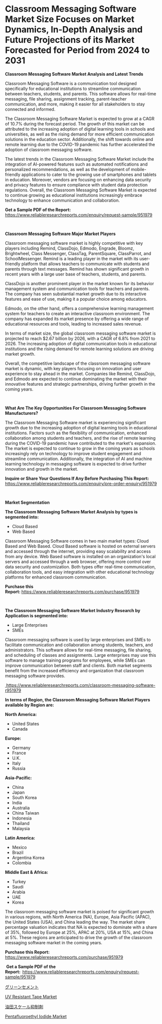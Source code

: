 <p><h1>Classroom Messaging Software Market Size Focuses on Market Dynamics, In-Depth Analysis and Future Projections of its Market Forecasted for Period from 2024 to 2031</h1></p><p><strong>Classroom Messaging Software Market Analysis and Latest Trends</strong></p>
<p><p>Classroom Messaging Software is a communication tool designed specifically for educational institutions to streamline communication between teachers, students, and parents. This software allows for real-time messaging, file sharing, assignment tracking, parent-teacher communication, and more, making it easier for all stakeholders to stay connected and informed.</p><p>The Classroom Messaging Software Market is expected to grow at a CAGR of 10.7% during the forecast period. The growth of this market can be attributed to the increasing adoption of digital learning tools in schools and universities, as well as the rising demand for more efficient communication solutions in the education sector. Additionally, the shift towards online and remote learning due to the COVID-19 pandemic has further accelerated the adoption of classroom messaging software.</p><p>The latest trends in the Classroom Messaging Software Market include the integration of AI-powered features such as automated notifications and personalized recommendations, as well as the development of mobile-friendly applications to cater to the growing use of smartphones and tablets in education. Moreover, vendors are focusing on enhancing data security and privacy features to ensure compliance with student data protection regulations. Overall, the Classroom Messaging Software Market is expected to continue growing as educational institutions increasingly embrace technology to enhance communication and collaboration.</p></p>
<p><strong>Get a Sample PDF of the Report:&nbsp;</strong> <a href="https://www.reliableresearchreports.com/enquiry/request-sample/951979">https://www.reliableresearchreports.com/enquiry/request-sample/951979</a></p>
<p>&nbsp;</p>
<p><strong>Classroom Messaging Software Major Market Players</strong></p>
<p><p>Classroom messaging software market is highly competitive with key players including Remind, ClassDojo, Edmodo, Engrade, Bloomz, Brightwheel, Class Messenger, ClassTag, ParentSquare, ClassParrot, and SchoolMessenger. Remind is a leading player in the market with its user-friendly platform that allows teachers to communicate with students and parents through text messages. Remind has shown significant growth in recent years with a large user base of teachers, students, and parents.</p><p>ClassDojo is another prominent player in the market known for its behavior management system and communication tools for teachers and parents. The company has seen substantial market growth due to its interactive features and ease of use, making it a popular choice among educators.</p><p>Edmodo, on the other hand, offers a comprehensive learning management system for teachers to create an interactive classroom environment. The company has expanded its market presence by offering a wide range of educational resources and tools, leading to increased sales revenue.</p><p>In terms of market size, the global classroom messaging software market is projected to reach $2.67 billion by 2026, with a CAGR of 6.8% from 2021 to 2026. The increasing adoption of digital communication tools in educational institutions and the rising demand for remote learning solutions are driving market growth.</p><p>Overall, the competitive landscape of the classroom messaging software market is dynamic, with key players focusing on innovation and user experience to stay ahead in the market. Companies like Remind, ClassDojo, and Edmodo are expected to continue dominating the market with their innovative features and strategic partnerships, driving further growth in the coming years.</p></p>
<p>&nbsp;</p>
<p><strong>What Are The Key Opportunities For Classroom Messaging Software Manufacturers?</strong></p>
<p><p>The Classroom Messaging Software market is experiencing significant growth due to the increasing adoption of digital learning tools in educational institutions. Factors such as the flexibility of communication, enhanced collaboration among students and teachers, and the rise of remote learning during the COVID-19 pandemic have contributed to the market's expansion. The market is expected to continue to grow in the coming years as schools increasingly rely on technology to improve student engagement and streamline communication. Additionally, the integration of AI and machine learning technology in messaging software is expected to drive further innovation and growth in the market.</p></p>
<p><strong>Inquire or Share Your Questions If Any Before Purchasing This Report:</strong> <a href="https://www.reliableresearchreports.com/enquiry/pre-order-enquiry/951979">https://www.reliableresearchreports.com/enquiry/pre-order-enquiry/951979</a></p>
<p>&nbsp;</p>
<p><strong>Market Segmentation</strong></p>
<p><strong>The Classroom Messaging Software Market Analysis by types is segmented into:</strong></p>
<p><ul><li>Cloud Based</li><li>Web Based</li></ul></p>
<p><p>Classroom Messaging Software comes in two main market types: Cloud Based and Web Based. Cloud Based software is hosted on external servers and accessed through the internet, providing easy scalability and access from any device. Web Based software is installed on an organization's local servers and accessed through a web browser, offering more control over data security and customization. Both types offer real-time communication, collaboration tools, and easy integration with other educational technology platforms for enhanced classroom communication.</p></p>
<p><strong>Purchase this Report:&nbsp;</strong><a href="https://www.reliableresearchreports.com/purchase/951979">https://www.reliableresearchreports.com/purchase/951979</a></p>
<p>&nbsp;</p>
<p><strong>The Classroom Messaging Software Market Industry Research by Application is segmented into:</strong></p>
<p><ul><li>Large Enterprises</li><li>SMEs</li></ul></p>
<p><p>Classroom messaging software is used by large enterprises and SMEs to facilitate communication and collaboration among students, teachers, and administrators. This software allows for real-time messaging, file sharing, and scheduling of classes and assignments. Large enterprises may use this software to manage training programs for employees, while SMEs can improve communication between staff and clients. Both market segments benefit from the increased efficiency and organization that classroom messaging software provides.</p></p>
<p><a href="https://www.reliableresearchreports.com/classroom-messaging-software-r951979">&nbsp;https://www.reliableresearchreports.com/classroom-messaging-software-r951979</a></p>
<p><strong>In terms of Region, the Classroom Messaging Software Market Players available by Region are:</strong></p>
<p>
    <p> <strong> North America: </strong>
        <ul>
            <li>United States</li>
            <li>Canada</li>
        </ul>
        </p> 
    <p> <strong> Europe: </strong>
        <ul>
            <li>Germany</li>
            <li>France</li>
            <li>U.K.</li>
            <li>Italy</li>
            <li>Russia</li>
        </ul>
        </p> 
    <p> <strong> Asia-Pacific: </strong>
        <ul>
            <li>China</li>
            <li>Japan</li>
            <li>South Korea</li>
            <li>India</li>
            <li>Australia</li>
            <li>China Taiwan</li>
            <li>Indonesia</li>
            <li>Thailand</li>
            <li>Malaysia</li>
        </ul>
        </p> 
    <p> <strong> Latin America: </strong>
        <ul>
            <li>Mexico</li>
            <li>Brazil</li>
            <li>Argentina Korea</li>
            <li>Colombia</li>
        </ul>
        </p> 
    <p> <strong> Middle East & Africa: </strong>
        <ul>
            <li>Turkey</li>
            <li>Saudi</li>
            <li>Arabia</li>
            <li>UAE</li>
            <li>Korea</li>
        </ul>
    </p>
    </p>
<p><p>The classroom messaging software market is poised for significant growth in various regions, with North America (NA), Europe, Asia Pacific (APAC), the United States (USA), and China leading the way. The market share percentage valuation indicates that NA is expected to dominate with a share of 35%, followed by Europe at 25%, APAC at 20%, USA at 15%, and China at 5%. These regions are anticipated to drive the growth of the classroom messaging software market in the coming years.</p></p>
<p><strong>Purchase this Report: </strong><a href="https://www.reliableresearchreports.com/purchase/951979">https://www.reliableresearchreports.com/purchase/951979</a></p>
<p>&nbsp;<strong>Get a Sample PDF of the Report:&nbsp;&nbsp;</strong><a href="https://www.reliableresearchreports.com/enquiry/request-sample/951979">https://www.reliableresearchreports.com/enquiry/request-sample/951979</a></p>
<p><strong></strong></p>
<p><p><a href="https://medium.com/@charityrice70/%E7%B7%91%E8%89%B2%E3%82%BB%E3%83%A1%E3%83%B3%E3%83%88%E5%B8%82%E5%A0%B4%E8%A6%8F%E6%A8%A1%E3%81%AF-%E3%82%B0%E3%83%AD%E3%83%BC%E3%83%90%E3%83%AB%E6%A5%AD%E7%95%8C%E3%81%AB%E3%81%8A%E3%81%91%E3%82%8B%E6%9C%80%E9%81%A9%E3%81%AA%E3%83%9E%E3%83%BC%E3%82%B1%E3%83%86%E3%82%A3%E3%83%B3%E3%82%B0%E3%83%81%E3%83%A3%E3%83%B3%E3%83%8D%E3%83%AB%E3%82%92%E6%98%8E%E3%82%89%E3%81%8B%E3%81%AB%E3%81%97%E3%81%BE%E3%81%99-abeb22412f65">グリーンセメント</a></p><p><a href="https://www.linkedin.com/pulse/uv-resistant-tape-market-size-2024-2031-global-industrial-4cdze?trackingId=3rycOFAMzUdlZWTVZt3x4w%3D%3D">UV Resistant Tape Market</a></p><p><a href="https://medium.com/@carllane655/%E3%82%AA%E3%82%A4%E3%83%AB%E3%83%95%E3%82%A3%E3%83%BC%E3%83%AB%E3%83%89%E3%82%B9%E3%82%B1%E3%83%BC%E3%83%AB%E3%82%A4%E3%83%B3%E3%83%92%E3%83%93%E3%82%BF%E3%83%BC%E5%B8%82%E5%A0%B4%E3%81%AF-%E5%B8%82%E5%A0%B4%E3%82%B7%E3%82%A7%E3%82%A2-%E5%B8%82%E5%A0%B4%E3%83%88%E3%83%AC%E3%83%B3%E3%83%89-%E5%B8%82%E5%A0%B4%E6%88%90%E9%95%B7%E3%81%AB%E9%96%A2%E3%81%99%E3%82%8B%E6%83%85%E5%A0%B1%E3%82%92%E6%8F%90%E4%BE%9B%E3%81%97%E3%81%BE%E3%81%99-38b314f0a18f">油田スケール抑制剤</a></p><p><a href="https://www.linkedin.com/pulse/global-pentafluoroethyl-iodide-market-types-applications-wfaie?trackingId=szrDS5Dafc4pswU%2FPAmo4w%3D%3D">Pentafluoroethyl Iodide Market</a></p></p>